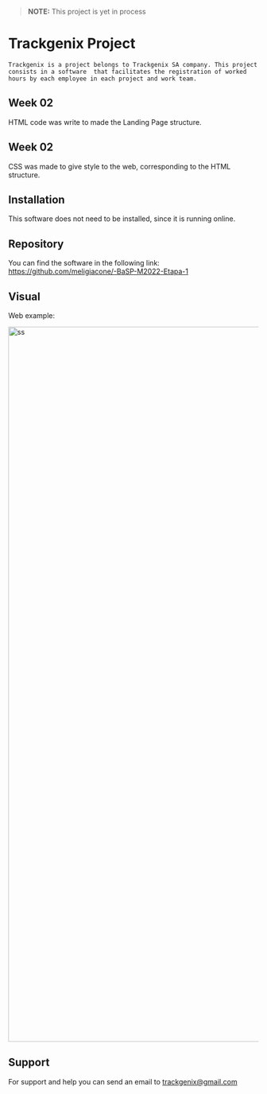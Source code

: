 > **NOTE:**
> This project is yet in process
# Trackgenix Project
``` 
Trackgenix is a project belongs to Trackgenix SA company. This project consists in a software  that facilitates the registration of worked hours by each employee in each project and work team.
```
## Week 02

HTML code was write to made the Landing Page structure.


## Week 02

CSS was made to give style to the web, corresponding to the HTML structure.


## Installation
This software does not need to be installed, since it is running online.
## Repository
You can find the software in the following link: https://github.com/meligiacone/-BaSP-M2022-Etapa-1
## Visual
Web example: 

<img width="1439" alt="ss" src="https://user-images.githubusercontent.com/101221400/160519196-6824f444-9771-4e95-83b1-3ea026e7f46e.png">

## Support 
For support and help you can send an email to trackgenix@gmail.com